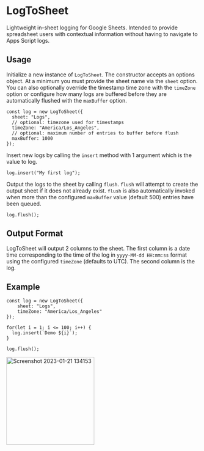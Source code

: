 # LogToSheet
Lightweight in-sheet logging for Google Sheets. Intended to provide spreadsheet users with contextual information without having to navigate to Apps Script logs.

## Usage
Initialize a new instance of `LogToSheet`. The constructor accepts an options object. At a minimum you must provide the sheet name via the `sheet` option.
You can also optionally override the timestamp time zone with the `timeZone` option or configure how many logs are buffered before they are automatically flushed with the `maxBuffer` option.
```
const log = new LogToSheet({
  sheet: "Logs",
  // optional: timezone used for timestamps
  timeZone: "America/Los_Angeles",
  // optional: maximum number of entries to buffer before flush
  maxBuffer: 1000
});
```
Insert new logs by calling the  ```insert``` method with 1 argument which is the value to log. 
```
log.insert("My first log");
```
Output the logs to the sheet by calling `flush`. `flush` will attempt to create
the output sheet if it does not already exist. `flush` is also automatically
invoked when more than the configured `maxBuffer` value (default 500) entries have been queued.
```
log.flush();
```
## Output Format
LogToSheet will output 2 columns to the sheet. The first column is a date time corresponding to the time of the log in ```yyyy-MM-dd HH:mm:ss``` format using the configured `timeZone` (defaults to UTC). The second column is the log.
## Example
```
const log = new LogToSheet({
    sheet: "Logs",
    timeZone: "America/Los_Angeles"
});

for(let i = 1; i <= 100; i++) {
  log.insert(`Demo ${i}`);
}

log.flush();
```
<img width="230" alt="Screenshot 2023-01-21 134153" src="https://user-images.githubusercontent.com/49938659/213867317-d355350c-ea0e-4b2f-94bc-1e7ae6a32dc7.png">

